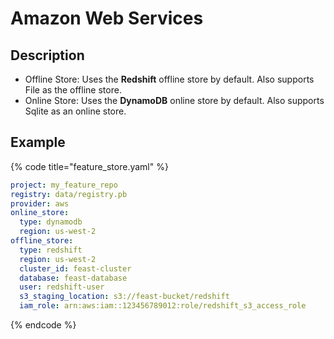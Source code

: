 # Amazon Web Services

## Description

* Offline Store: Uses the **Redshift** offline store by default. Also supports File as the offline store.
* Online Store: Uses the **DynamoDB** online store by default. Also supports Sqlite as an online store.

## Example

{% code title="feature_store.yaml" %}
```yaml
project: my_feature_repo
registry: data/registry.pb
provider: aws
online_store:
  type: dynamodb
  region: us-west-2
offline_store:
  type: redshift
  region: us-west-2
  cluster_id: feast-cluster
  database: feast-database
  user: redshift-user
  s3_staging_location: s3://feast-bucket/redshift
  iam_role: arn:aws:iam::123456789012:role/redshift_s3_access_role
```
{% endcode %}
